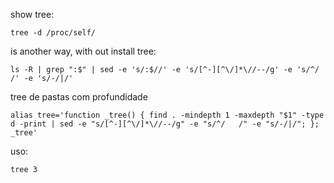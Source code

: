 

show tree:
```
tree -d /proc/self/
```

is another way, with out install tree:
```
ls -R | grep ":$" | sed -e 's/:$//' -e 's/[^-][^\/]*\//--/g' -e 's/^/   /' -e 's/-/|/'
```

tree de pastas com profundidade
```
alias tree='function _tree() { find . -mindepth 1 -maxdepth "$1" -type d -print | sed -e "s/[^-][^\/]*\//--/g" -e "s/^/   /" -e "s/-/|/"; }; _tree'
```
uso:
```
tree 3
```
